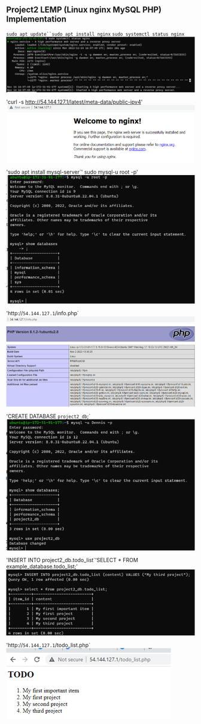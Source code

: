 ## Project2 LEMP (Linux nginx MySQL PHP) Implementation

`sudo apt update``sudo apt install nginx`
`sudo systemctl status nginx`
![nginx status](./images/nginx-status.PNG)

'curl -s http://54.144.127.1/latest/meta-data/public-ipv4'
![nginx status](./images/nginx-web-status.PNG)

'sudo apt install mysql-server`' sudo mysql-u root -p'
![mysql status](./images/Mysql-p2.PNG)

'http://`54.144.127.1`/info.php`
![php status](./images/php-status.PNG)

'CREATE DATABASE `project2_db`;`
![DB status](./images/Dennis_DB-access.PNG)

'INSERT INTO project2_db.todo_list`'SELECT * FROM example_database.todo_list;'
![php status](./images/Dennis_db_test.PNG)

'http://`54.144.127.1`/todo_list.php`
![php status](./images/PHP_Webcontent_script.PNG)
